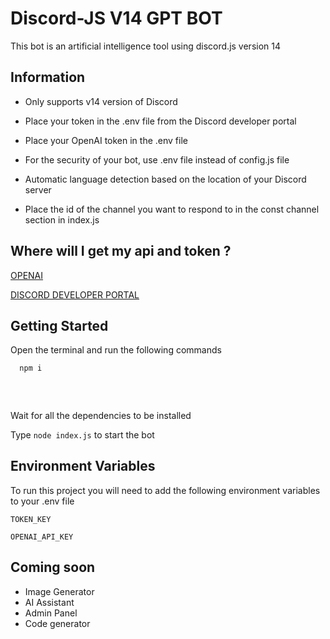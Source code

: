 
# Discord-JS V14 GPT BOT

This bot is an artificial intelligence tool using discord.js version 14
 



## Information

- Only supports v14 version of Discord

- Place your token in the .env file from the Discord developer portal

- Place your OpenAI token in the .env file

- For the security of your bot, use .env file instead of config.js file

- Automatic language detection based on the location of your Discord server
  
- Place the id of the channel you want to respond to in the const channel section in index.js

## Where will I get my api and token ?

[OPENAI](https://openai.com/)

[DISCORD DEVELOPER PORTAL](https://discord.com/developers/)


  
## Getting Started 

Open the terminal and run the following commands

```bash 
  npm i
  
  
  
```
Wait for all the dependencies to be installed

Type `node index.js` to start the bot

    
## Environment Variables

To run this project you will need to add the following environment variables to your .env file

`TOKEN_KEY`

`OPENAI_API_KEY`

  
## Coming soon

- Image Generator
- AI Assistant
- Admin Panel
- Code generator
